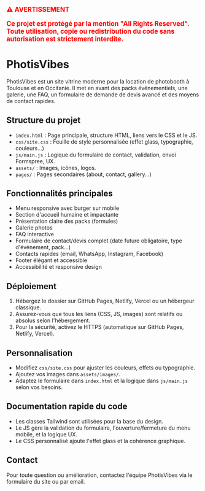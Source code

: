 <div style="color: red; font-weight: bold; font-size: 1.2em;">
⚠️ AVERTISSEMENT

Ce projet est protégé par la mention "All Rights Reserved". Toute utilisation, copie ou redistribution du code sans autorisation est strictement interdite.
</div>

# PhotisVibes

PhotisVibes est un site vitrine moderne pour la location de photobooth à Toulouse et en Occitanie. Il met en avant des packs événementiels, une galerie, une FAQ, un formulaire de demande de devis avancé et des moyens de contact rapides.

## Structure du projet

- `index.html` : Page principale, structure HTML, liens vers le CSS et le JS.
- `css/site.css` : Feuille de style personnalisée (effet glass, typographie, couleurs...)
- `js/main.js` : Logique du formulaire de contact, validation, envoi Formspree, UX.
- `assets/` : Images, icônes, logos.
- `pages/` : Pages secondaires (about, contact, gallery...)

## Fonctionnalités principales

- Menu responsive avec burger sur mobile
- Section d'accueil humaine et impactante
- Présentation claire des packs (formules)
- Galerie photos
- FAQ interactive
- Formulaire de contact/devis complet (date future obligatoire, type d'événement, pack...)
- Contacts rapides (email, WhatsApp, Instagram, Facebook)
- Footer élégant et accessible
- Accessibilité et responsive design

## Déploiement

1. Hébergez le dossier sur GitHub Pages, Netlify, Vercel ou un hébergeur classique.
2. Assurez-vous que tous les liens (CSS, JS, images) sont relatifs ou absolus selon l'hébergement.
3. Pour la sécurité, activez le HTTPS (automatique sur GitHub Pages, Netlify, Vercel).

## Personnalisation

- Modifiez `css/site.css` pour ajuster les couleurs, effets ou typographie.
- Ajoutez vos images dans `assets/images/`.
- Adaptez le formulaire dans `index.html` et la logique dans `js/main.js` selon vos besoins.

## Documentation rapide du code

- Les classes Tailwind sont utilisées pour la base du design.
- Le JS gère la validation du formulaire, l'ouverture/fermeture du menu mobile, et la logique UX.
- Le CSS personnalisé ajoute l'effet glass et la cohérence graphique.

## Contact

Pour toute question ou amélioration, contactez l'équipe PhotisVibes via le formulaire du site ou par email.
